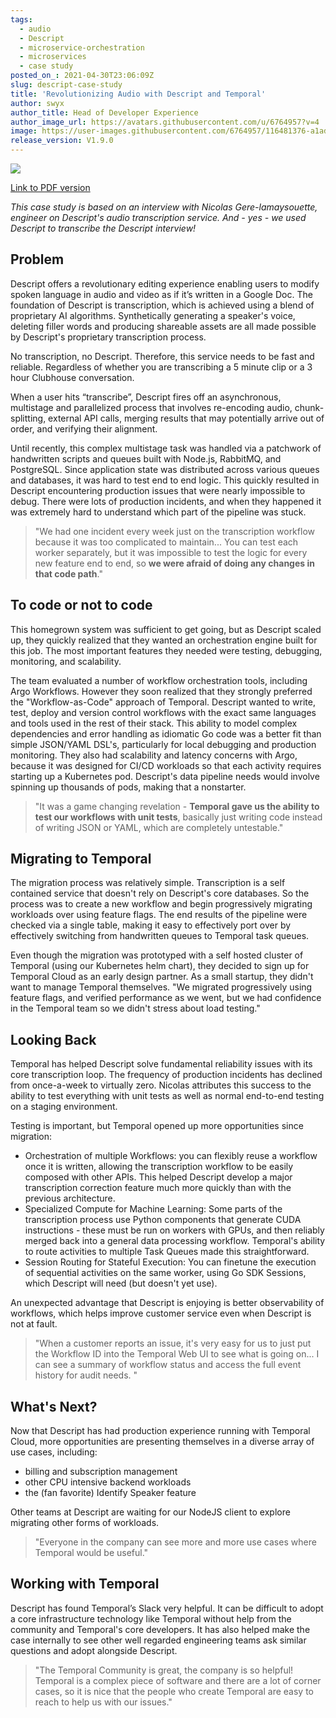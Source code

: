 ```yaml
---
tags:
  - audio
  - Descript
  - microservice-orchestration
  - microservices
  - case study
posted_on_: 2021-04-30T23:06:09Z
slug: descript-case-study
title: 'Revolutionizing Audio with Descript and Temporal'
author: swyx
author_title: Head of Developer Experience
author_image_url: https://avatars.githubusercontent.com/u/6764957?v=4
image: https://user-images.githubusercontent.com/6764957/116481376-a1adc900-a8b5-11eb-8ae6-326a0fe90b1c.png
release_version: V1.9.0
---
```

<img class="case-study-header" src='https://user-images.githubusercontent.com/6764957/116481376-a1adc900-a8b5-11eb-8ae6-326a0fe90b1c.png' />

[Link to PDF version](https://user-images.githubusercontent.com/6764957/116481376-a1adc900-a8b5-11eb-8ae6-326a0fe90b1c.png)

<!--truncate-->

_This case study is based on an interview with Nicolas Gere-lamaysouette, engineer on Descript's audio transcription service. And - yes - we used Descript to transcribe the Descript interview!_

## Problem

Descript offers a revolutionary editing experience enabling users to modify spoken language in audio and video as if it’s written in a Google Doc. The foundation of Descript is transcription, which is achieved using a blend of proprietary AI algorithms. Synthetically generating a speaker's voice, deleting filler words and producing shareable assets are all made possible by Descript's proprietary transcription process.

No transcription, no Descript. Therefore, this service needs to be fast and reliable. Regardless of whether you are transcribing a 5 minute clip or a 3 hour Clubhouse conversation.

When a user hits “transcribe”, Descript fires off an asynchronous, multistage and parallelized process that involves re-encoding audio, chunk-splitting, external API calls, merging results that may potentially arrive out of order, and verifying their alignment.

Until recently, this complex multistage task was handled via a patchwork of handwritten scripts and queues built with Node.js, RabbitMQ, and PostgreSQL. Since application state was distributed across various queues and databases, it was hard to test end to end logic.  This quickly resulted in Descript encountering production issues that were nearly impossible to debug. There were lots of production incidents, and when they happened it was extremely hard to understand which part of the pipeline was stuck.

> "We had one incident every week just on the transcription workflow because it was too complicated to maintain... You can test each worker separately, but it was impossible to test the logic for every new feature end to end, so **we were afraid of doing any changes in that code path**."


## To code or not to code

This homegrown system was sufficient to get going, but as Descript scaled up, they quickly realized that they wanted an orchestration engine built for this job. The most important features they needed were testing, debugging, monitoring, and scalability.

The team evaluated a number of workflow orchestration tools, including Argo Workflows. However they soon realized that they strongly preferred the "Workflow-as-Code" approach of Temporal. Descript wanted to write, test, deploy and version control workflows with the exact same languages and tools used in the rest of their stack. This ability to model complex dependencies and error handling as idiomatic Go code was a better fit than simple JSON/YAML DSL's, particularly for local debugging and production monitoring. They also had scalability and latency concerns with Argo, because it was designed for CI/CD workloads so that each activity requires starting up a Kubernetes pod. Descript's data pipeline needs would involve spinning up thousands of pods, making that a nonstarter.

> "It was a game changing revelation - **Temporal gave us the ability to test our workflows with unit tests**, basically just writing code instead of writing JSON or YAML, which are completely untestable."

## Migrating to Temporal

The migration process was relatively simple. Transcription is a self contained service that doesn't rely on Descript's core databases. So the process was to create a new workflow and begin progressively migrating workloads over using feature flags. The end results of the pipeline were checked via a single table, making it easy to effectively port over by effectively switching from handwritten queues to Temporal task queues.

Even though the migration was prototyped with a self hosted cluster of Temporal (using our Kubernetes helm chart), they decided to sign up for Temporal Cloud as an early design partner. As a small startup, they didn't want to manage Temporal themselves.
"We migrated progressively using feature flags, and verified performance as we went, but we had confidence in the Temporal team so we didn't stress about load testing."

## Looking Back

Temporal has helped Descript solve fundamental reliability issues with its core transcription loop. The frequency of production incidents has declined from once-a-week to virtually zero. Nicolas attributes this success to the ability to test everything with unit tests as well as normal end-to-end testing on a staging environment.

Testing is important, but Temporal opened up more opportunities since migration:

- Orchestration of multiple Workflows: you can flexibly reuse a workflow once it is written, allowing the transcription workflow to be easily composed with other APIs. This helped Descript develop a major transcription correction feature much more quickly than with the previous architecture.
- Specialized Compute for Machine Learning: Some parts of the transcription process use Python components that generate CUDA instructions - these must be run on workers with GPUs, and then reliably merged back into a general data processing workflow. Temporal's ability to route activities to multiple Task Queues made this straightforward.
- Session Routing for Stateful Execution: You can finetune the execution of sequential activities on the same worker, using Go SDK Sessions, which Descript will need (but doesn't yet use).

An unexpected advantage that Descript is enjoying is better observability of workflows, which helps improve customer service even when Descript is not at fault.

> "When a customer reports an issue, it's very easy for us to just put the Workflow ID into the Temporal Web UI to see what is going on... I can see a summary of workflow status and access the full event history for audit needs. "


## What's Next?

Now that Descript has had production experience running with Temporal Cloud, more opportunities are presenting themselves in a diverse array of use cases, including:

- billing and subscription management
- other CPU intensive backend workloads
- the (fan favorite) Identify Speaker feature

Other teams at Descript are waiting for our NodeJS client to explore migrating other forms of workloads.

> "Everyone in the company can see more and more use cases where Temporal would be useful."


## Working with Temporal


Descript has found Temporal’s Slack very helpful. It can be difficult to adopt a core infrastructure technology like Temporal without help from the community and Temporal's core developers. It has also helped make the case internally to see other well regarded engineering teams ask similar questions and adopt alongside Descript.

> "The Temporal Community is great, the company is so helpful! Temporal is a complex piece of software and there are a lot of corner cases, so it is nice that the people who create Temporal are easy to reach to help us with our issues."
